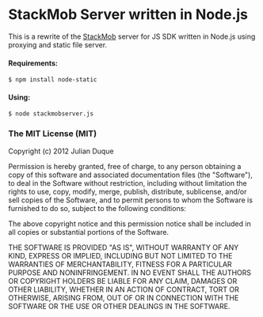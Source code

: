 # StackMob Server written in Node.js

This is a rewrite of the [StackMob](http://www.stackmob.com) server for JS SDK written in Node.js using proxying and static file server.

#### Requirements:

	$ npm install node-static

#### Using:

	$ node stackmobserver.js


### The MIT License (MIT)
Copyright (c) 2012 Julian Duque

Permission is hereby granted, free of charge, to any person obtaining a copy of this software and associated documentation files (the "Software"), to deal in the Software without restriction, including without limitation the rights to use, copy, modify, merge, publish, distribute, sublicense, and/or sell copies of the Software, and to permit persons to whom the Software is furnished to do so, subject to the following conditions:

The above copyright notice and this permission notice shall be included in all copies or substantial portions of the Software.

THE SOFTWARE IS PROVIDED "AS IS", WITHOUT WARRANTY OF ANY KIND, EXPRESS OR IMPLIED, INCLUDING BUT NOT LIMITED TO THE WARRANTIES OF MERCHANTABILITY, FITNESS FOR A PARTICULAR PURPOSE AND NONINFRINGEMENT. IN NO EVENT SHALL THE AUTHORS OR COPYRIGHT HOLDERS BE LIABLE FOR ANY CLAIM, DAMAGES OR OTHER LIABILITY, WHETHER IN AN ACTION OF CONTRACT, TORT OR OTHERWISE, ARISING FROM, OUT OF OR IN CONNECTION WITH THE SOFTWARE OR THE USE OR OTHER DEALINGS IN THE SOFTWARE.